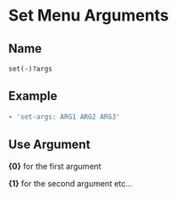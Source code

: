 # Set Menu Arguments

## Name

```text
set(-)?args
```

## Example

```yaml
- 'set-args: ARG1 ARG2 ARG3'
```

## Use Argument

**{0}** for the first argument

**{1}** for the second argument etc...

